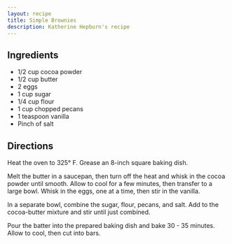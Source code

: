 ```yaml
---
layout: recipe
title: Simple Brownies
description: Katherine Hepburn's recipe
---
```


## Ingredients

* 1/2 cup cocoa powder
* 1/2 cup butter
* 2 eggs
* 1 cup sugar
* 1/4 cup flour
* 1 cup chopped pecans
* 1 teaspoon vanilla
* Pinch of salt

## Directions

Heat the oven to 325° F. Grease an 8-inch square baking dish.

Melt the butter in a saucepan, then turn off the heat and whisk in the cocoa powder until smooth. Allow to cool for a few minutes, then transfer to a large bowl. Whisk in the eggs, one at a time, then stir in the vanilla.

In a separate bowl, combine the sugar, flour, pecans, and salt. Add to the cocoa-butter mixture and stir until just combined.

Pour the batter into the prepared baking dish and bake 30 - 35 minutes. Allow to cool, then cut into bars.

